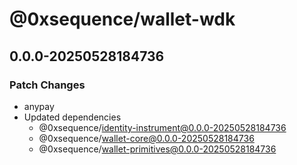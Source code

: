 # @0xsequence/wallet-wdk

## 0.0.0-20250528184736

### Patch Changes

- anypay
- Updated dependencies
  - @0xsequence/identity-instrument@0.0.0-20250528184736
  - @0xsequence/wallet-core@0.0.0-20250528184736
  - @0xsequence/wallet-primitives@0.0.0-20250528184736
